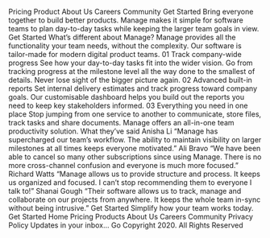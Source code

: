 Pricing Product About Us Careers Community Get Started Bring everyone
together to build better products. Manage makes it simple for software teams
to plan day-to-day tasks while keeping the larger team goals in view. Get
Started What’s different about Manage? Manage provides all the functionality
your team needs, without the complexity. Our software is tailor-made for
modern digital product teams. 01 Track company-wide progress See how your
day-to-day tasks fit into the wider vision. Go from tracking progress at the
milestone level all the way done to the smallest of details. Never lose
sight of the bigger picture again. 02 Advanced built-in reports Set internal
delivery estimates and track progress toward company goals. Our customisable
dashboard helps you build out the reports you need to keep key stakeholders
informed. 03 Everything you need in one place Stop jumping from one service
to another to communicate, store files, track tasks and share documents.
Manage offers an all-in-one team productivity solution. What they’ve said
Anisha Li “Manage has supercharged our team’s workflow. The ability to
maintain visibility on larger milestones at all times keeps everyone
motivated.” Ali Bravo “We have been able to cancel so many other
subscriptions since using Manage. There is no more cross-channel confusion
and everyone is much more focused.” Richard Watts “Manage allows us to
provide structure and process. It keeps us organized and focused. I can’t
stop recommending them to everyone I talk to!” Shanai Gough “Their software
allows us to track, manage and collaborate on our projects from anywhere. It
keeps the whole team in-sync without being intrusive.” Get Started Simplify
how your team works today. Get Started Home Pricing Products About Us
Careers Community Privacy Policy Updates in your inbox… Go Copyright 2020.
All Rights Reserved
